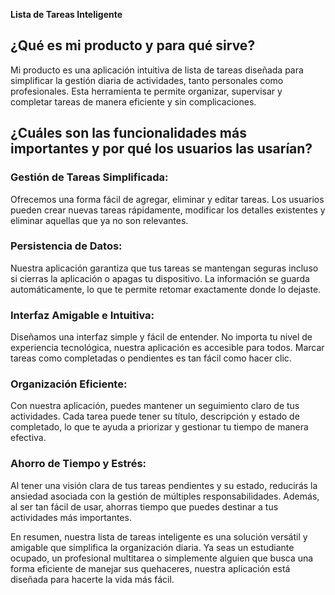**Lista de Tareas Inteligente**

## ¿Qué es mi producto y para qué sirve?

Mi producto es una aplicación intuitiva de lista de tareas diseñada para simplificar la gestión diaria de actividades, tanto personales como profesionales. Esta herramienta te permite organizar, supervisar y completar tareas de manera eficiente y sin complicaciones.

## ¿Cuáles son las funcionalidades más importantes y por qué los usuarios las usarían?

### **Gestión de Tareas Simplificada:**
Ofrecemos una forma fácil de agregar, eliminar y editar tareas. Los usuarios pueden crear nuevas tareas rápidamente, modificar los detalles existentes y eliminar aquellas que ya no son relevantes.

### **Persistencia de Datos:**
Nuestra aplicación garantiza que tus tareas se mantengan seguras incluso si cierras la aplicación o apagas tu dispositivo. La información se guarda automáticamente, lo que te permite retomar exactamente donde lo dejaste.

### **Interfaz Amigable e Intuitiva:**
Diseñamos una interfaz simple y fácil de entender. No importa tu nivel de experiencia tecnológica, nuestra aplicación es accesible para todos. Marcar tareas como completadas o pendientes es tan fácil como hacer clic.

### **Organización Eficiente:**
Con nuestra aplicación, puedes mantener un seguimiento claro de tus actividades. Cada tarea puede tener su título, descripción y estado de completado, lo que te ayuda a priorizar y gestionar tu tiempo de manera efectiva.

### **Ahorro de Tiempo y Estrés:**
Al tener una visión clara de tus tareas pendientes y su estado, reducirás la ansiedad asociada con la gestión de múltiples responsabilidades. Además, al ser tan fácil de usar, ahorras tiempo que puedes destinar a tus actividades más importantes.

En resumen, nuestra lista de tareas inteligente es una solución versátil y amigable que simplifica la organización diaria. Ya seas un estudiante ocupado, un profesional multitarea o simplemente alguien que busca una forma eficiente de manejar sus quehaceres, nuestra aplicación está diseñada para hacerte la vida más fácil.